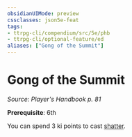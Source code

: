 ```yaml
---
obsidianUIMode: preview
cssclasses: json5e-feat
tags:
- ttrpg-cli/compendium/src/5e/phb
- ttrpg-cli/optional-feature/ed
aliases: ["Gong of the Summit"]
---
```

# Gong of the Summit
*Source: Player's Handbook p. 81*  

**Prerequisite**: 6th

You can spend 3 ki points to cast [shatter](3-Mechanics/CLI/spells/shatter.md).